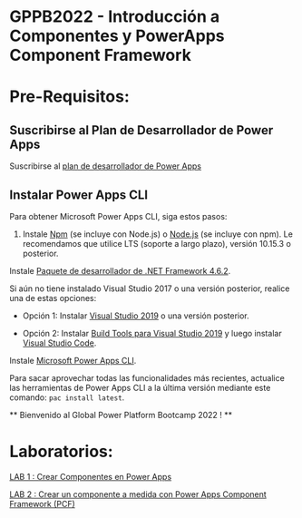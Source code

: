 # GPPB2022 - Introducción a Componentes y PowerApps Component Framework

# Pre-Requisitos:

## Suscribirse al Plan de Desarrollador de Power Apps

Suscribirse al [plan de desarrollador de Power Apps](https://docs.microsoft.com/es-es/powerapps/maker/developer-plan)

## Instalar Power Apps CLI

Para obtener Microsoft Power Apps CLI, siga estos pasos:

1. Instale [Npm](https://www.npmjs.com/get-npm/) (se incluye con Node.js) o [Node.js](https://nodejs.org/en/) (se incluye con npm). Le recomendamos que utilice LTS (soporte a largo plazo), versión 10.15.3 o posterior.

Instale [Paquete de desarrollador de .NET Framework 4.6.2](https://dotnet.microsoft.com/download/dotnet-framework/net462/).

Si aún no tiene instalado Visual Studio 2017 o una versión posterior, realice una de estas opciones:

- Opción 1: Instalar [Visual Studio 2019](https://docs.microsoft.com/es-es/visualstudio/install/install-visual-studio) o una versión posterior.

- Opción 2: Instalar [Build Tools para Visual Studio 2019](https://visualstudio.microsoft.com/es/visual-cpp-build-tools/) y luego instalar [Visual Studio Code](https://code.visualstudio.com/Download/).

Instale [Microsoft Power Apps CLI](https://aka.ms/PowerAppsCLI/).

Para sacar aprovechar todas las funcionalidades más recientes, actualice las herramientas de Power Apps CLI a la última versión mediante este comando: `pac install latest`.

** Bienvenido al Global Power Platform Bootcamp 2022 ! **

# Laboratorios:

[LAB 1 : Crear Componentes en Power Apps](https://github.com/CharlesPoint/GPPB2022/blob/main/LAB1.md)

[LAB 2 : Crear un componente a medida con Power Apps Component Framework (PCF)](https://github.com/CharlesPoint/GPPB2022/blob/main/LAB2.md)

